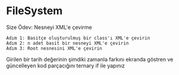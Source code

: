 # FileSystem

Size Ödev:
Nesneyi XML'e çevirme

	Adım 1: Basitçe oluşturulmuş bir class'ı XML'e çevirin
	Adım 2: n adet basit bir nesneyi XML'e çevirin
	Adım 3: Root nesnesini XML'e çevirin
	
Girilen bir tarih değerinin şimdiki zamanla farkını ekranda göstren ve güncelleyen kod parçacığını
ternary if ile yapınız
